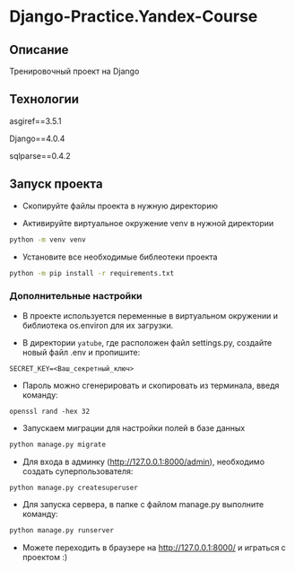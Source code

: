 # Django-Practice.Yandex-Course

## Описание

Тренировочный проект на Django

## Технологии

asgiref==3.5.1

Django==4.0.4

sqlparse==0.4.2

## Запуск проекта
- Скопируйте файлы проекта в нужную директорию

- Активируйте виртуальное окружение venv в нужной директории
```bash
python -m venv venv
```

- Установите все необходимые библеотеки проекта
```bash
python -m pip install -r requirements.txt
``` 

### Дополнительные настройки

- В проекте используется переменные в виртуальном окружении и библиотека os.environ для их загрузки.

- В директории `yatube`, где расположен файл settings.py, создайте новый файл .env и пропишите:
```
SECRET_KEY=<Ваш_секретный_ключ>
```
- Пароль можно сгенерировать и скопировать из терминала, введя команду:
```
openssl rand -hex 32

```

- Запускаем миграции для настройки полей в базе данных

```bash
python manage.py migrate
```

- Для входа в админку (http://127.0.0.1:8000/admin), необходимо создать суперпользователя:
```bash
python manage.py createsuperuser
```

- Для запуска сервера, в папке с файлом manage.py выполните команду:
```bash
python manage.py runserver
```
- Можете переходить в браузере на http://127.0.0.1:8000/ и играться с проектом :)

